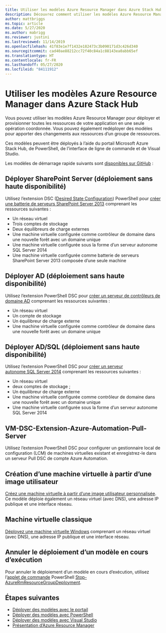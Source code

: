```yaml
---
title: Utiliser les modèles Azure Resource Manager dans Azure Stack Hub
description: Découvrez comment utiliser les modèles Azure Resource Manager dans Azure Stack Hub pour approvisionner des ressources.
author: mattbriggs
ms.topic: article
ms.date: 5/27/2020
ms.author: mabrigg
ms.reviewer: justini
ms.lastreviewed: 11/14/2019
ms.openlocfilehash: 41f83e1e7f1432e182473c3b090171d3c426d340
ms.sourcegitcommit: cad40ae88212cc72f40c84a1c88143ea0abb65ef
ms.translationtype: HT
ms.contentlocale: fr-FR
ms.lasthandoff: 05/27/2020
ms.locfileid: "84111912"
---
```

# <a name="use-azure-resource-manager-templates-in-azure-stack-hub"></a>Utiliser les modèles Azure Resource Manager dans Azure Stack Hub

Vous pouvez utiliser les modèles Azure Resource Manager pour déployer et provisionner toutes les ressources de votre application en une seule opération coordonnée. Vous pouvez également redéployer des modèles pour apporter des changements aux ressources d’un groupe de ressources.

Ces modèles peuvent être déployés à l’aide du portail Microsoft Azure Stack Hub, de PowerShell, de l’interface de ligne de commande et de Visual Studio.

Les modèles de démarrage rapide suivants sont [disponibles sur GitHub](https://aka.ms/azurestackgithub) :

## <a name="deploy-sharepoint-server-non-high-availability-deployment"></a>Déployer SharePoint Server (déploiement sans haute disponibilité)

Utilisez l’extension DSC ([Desired State Configuration](/powershell/scripting/dsc/overview/overview)) PowerShell pour [créer une batterie de serveurs SharePoint Server 2013](https://github.com/Azure/AzureStack-QuickStart-Templates/tree/master/sharepoint-2013-non-ha) comprenant les ressources suivantes :

* Un réseau virtuel
* Trois comptes de stockage
* Deux équilibreurs de charge externes
* Une machine virtuelle configurée comme contrôleur de domaine dans une nouvelle forêt avec un domaine unique
* Une machine virtuelle configurée sous la forme d’un serveur autonome SQL Server 2014
* Une machine virtuelle configurée comme batterie de serveurs SharePoint Server 2013 composée d’une seule machine

## <a name="deploy-ad-non-high-availability-deployment"></a>Déployer AD (déploiement sans haute disponibilité)

Utilisez l’extension PowerShell DSC pour [créer un serveur de contrôleurs de domaine AD](https://github.com/Azure/AzureStack-QuickStart-Templates/tree/master/ad-non-ha) comprenant les ressources suivantes :

* Un réseau virtuel
* Un compte de stockage
* Un équilibreur de charge externe
* Une machine virtuelle configurée comme contrôleur de domaine dans une nouvelle forêt avec un domaine unique

## <a name="deploy-adsql-non-high-availability-deployment"></a>Déployer AD/SQL (déploiement sans haute disponibilité)

Utilisez l’extension PowerShell DSC pour [créer un serveur autonome SQL Server 2014](https://github.com/Azure/AzureStack-QuickStart-Templates/tree/master/sql-2014-non-ha) comprenant les ressources suivantes :

* Un réseau virtuel
* deux comptes de stockage ;
* Un équilibreur de charge externe
* Une machine virtuelle configurée comme contrôleur de domaine dans une nouvelle forêt avec un domaine unique
* Une machine virtuelle configurée sous la forme d’un serveur autonome SQL Server 2014

## <a name="vm-dsc-extension-azure-automation-pull-server"></a>VM-DSC-Extension-Azure-Automation-Pull-Server

Utilisez l’extension PowerShell DSC pour configurer un gestionnaire local de configuration (LCM) de machines virtuelles existant et enregistrez-le dans un serveur Pull DSC de compte Azure Automation.

## <a name="create-a-virtual-machine-from-a-user-image"></a>Création d’une machine virtuelle à partir d’une image utilisateur

[Créez une machine virtuelle à partir d’une image utilisateur personnalisée](https://github.com/Azure/AzureStack-QuickStart-Templates/tree/master/101-vm-create-from-customimage). Ce modèle déploie également un réseau virtuel (avec DNS), une adresse IP publique et une interface réseau.

## <a name="basic-virtual-machine"></a>Machine virtuelle classique

[Déployez une machine virtuelle Windows](https://aka.ms/aa6zdzx) comprenant un réseau virtuel (avec DNS), une adresse IP publique et une interface réseau.

## <a name="cancel-a-running-template-deployment"></a>Annuler le déploiement d’un modèle en cours d’exécution

Pour annuler le déploiement d’un modèle en cours d’exécution, utilisez l’[applet de commande](/powershell/scripting/developer/cmdlet/cmdlet-overview) PowerShell [Stop-AzureRmResourceGroupDeployment](/powershell/module/azurerm.resources/stop-azurermresourcegroupdeployment).

## <a name="next-steps"></a>Étapes suivantes

* [Déployer des modèles avec le portail](azure-stack-deploy-template-portal.md)
* [Déployer des modèles avec PowerShell](azure-stack-deploy-template-powershell.md)
* [Déployer des modèles avec Visual Studio](azure-stack-deploy-template-visual-studio.md)
* [Présentation d’Azure Resource Manager](/azure/azure-resource-manager/resource-group-overview)
